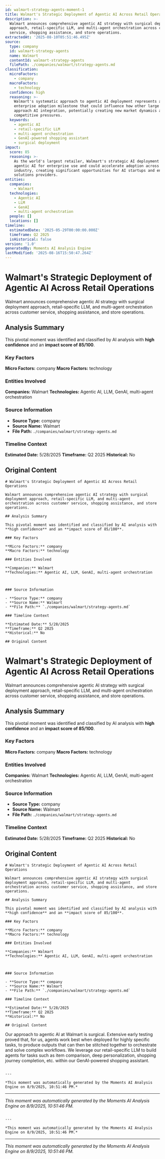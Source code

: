 ```yaml
---
id: walmart-strategy-agents-moment-1
title: Walmart's Strategic Deployment of Agentic AI Across Retail Operations
description: >-
  Walmart announces comprehensive agentic AI strategy with surgical deployment
  approach, retail-specific LLM, and multi-agent orchestration across customer
  service, shopping assistance, and store operations.
extractedAt: '2025-08-10T05:51:46.495Z'
source:
  type: company
  id: walmart-strategy-agents
  name: Walmart
  contentId: walmart-strategy-agents
  filePath: ./companies/walmart/strategy-agents.md
classification:
  microFactors:
    - company
  macroFactors:
    - technology
  confidence: high
  reasoning: >-
    Walmart's systematic approach to agentic AI deployment represents a major
    enterprise adoption milestone that could influence how other large retailers
    approach AI integration, potentially creating new market dynamics and
    competitive pressures.
  keywords:
    - agentic AI
    - retail-specific LLM
    - multi-agent orchestration
    - GenAI-powered shopping assistant
    - surgical deployment
impact:
  score: 85
  reasoning: >-
    As the world's largest retailer, Walmart's strategic AI deployment validates
    agentic AI for enterprise use and could accelerate adoption across retail
    industry, creating significant opportunities for AI startups and enterprise
    solutions providers.
entities:
  companies:
    - Walmart
  technologies:
    - Agentic AI
    - LLM
    - GenAI
    - multi-agent orchestration
  people: []
  locations: []
timeline:
  estimatedDate: '2025-05-29T00:00:00.000Z'
  timeframe: Q2 2025
  isHistorical: false
version: '1.0'
generatedBy: Moments AI Analysis Engine
lastModified: '2025-08-16T15:50:47.264Z'
---
```

# Walmart's Strategic Deployment of Agentic AI Across Retail Operations

Walmart announces comprehensive agentic AI strategy with surgical deployment approach, retail-specific LLM, and multi-agent orchestration across customer service, shopping assistance, and store operations.

## Analysis Summary

This pivotal moment was identified and classified by AI analysis with **high confidence** and an **impact score of 85/100**.

### Key Factors

**Micro Factors:** company
**Macro Factors:** technology

### Entities Involved

**Companies:** Walmart
**Technologies:** Agentic AI, LLM, GenAI, multi-agent orchestration



### Source Information

- **Source Type:** company
- **Source Name:** Walmart
- **File Path:** `./companies/walmart/strategy-agents.md`

### Timeline Context

**Estimated Date:** 5/28/2025
**Timeframe:** Q2 2025
**Historical:** No

## Original Content

```
# Walmart's Strategic Deployment of Agentic AI Across Retail Operations

Walmart announces comprehensive agentic AI strategy with surgical deployment approach, retail-specific LLM, and multi-agent orchestration across customer service, shopping assistance, and store operations.

## Analysis Summary

This pivotal moment was identified and classified by AI analysis with **high confidence** and an **impact score of 85/100**.

### Key Factors

**Micro Factors:** company
**Macro Factors:** technology

### Entities Involved

**Companies:** Walmart
**Technologies:** Agentic AI, LLM, GenAI, multi-agent orchestration



### Source Information

- **Source Type:** company
- **Source Name:** Walmart
- **File Path:** `./companies/walmart/strategy-agents.md`

### Timeline Context

**Estimated Date:** 5/28/2025
**Timeframe:** Q2 2025
**Historical:** No

## Original Content

```
# Walmart's Strategic Deployment of Agentic AI Across Retail Operations

Walmart announces comprehensive agentic AI strategy with surgical deployment approach, retail-specific LLM, and multi-agent orchestration across customer service, shopping assistance, and store operations.

## Analysis Summary

This pivotal moment was identified and classified by AI analysis with **high confidence** and an **impact score of 85/100**.

### Key Factors

**Micro Factors:** company
**Macro Factors:** technology

### Entities Involved

**Companies:** Walmart
**Technologies:** Agentic AI, LLM, GenAI, multi-agent orchestration



### Source Information

- **Source Type:** company
- **Source Name:** Walmart
- **File Path:** `./companies/walmart/strategy-agents.md`

### Timeline Context

**Estimated Date:** 5/28/2025
**Timeframe:** Q2 2025
**Historical:** No

## Original Content

```
# Walmart's Strategic Deployment of Agentic AI Across Retail Operations

Walmart announces comprehensive agentic AI strategy with surgical deployment approach, retail-specific LLM, and multi-agent orchestration across customer service, shopping assistance, and store operations.

## Analysis Summary

This pivotal moment was identified and classified by AI analysis with **high confidence** and an **impact score of 85/100**.

### Key Factors

**Micro Factors:** company
**Macro Factors:** technology

### Entities Involved

**Companies:** Walmart
**Technologies:** Agentic AI, LLM, GenAI, multi-agent orchestration



### Source Information

- **Source Type:** company
- **Source Name:** Walmart
- **File Path:** `./companies/walmart/strategy-agents.md`

### Timeline Context

**Estimated Date:** 5/28/2025
**Timeframe:** Q2 2025
**Historical:** No

## Original Content

```
Our approach to agentic AI at Walmart is surgical. Extensive early testing proved that, for us, agents work best when deployed for highly specific tasks, to produce outputs that can then be stitched together to orchestrate and solve complex workflows. We leverage our retail-specific LLM to build agents for tasks such as item comparison, deep personalization, shopping journey completion, etc. within our GenAI-powered shopping assistant.
```

---

*This moment was automatically generated by the Moments AI Analysis Engine on 8/9/2025, 10:51:46 PM.*

```

---

*This moment was automatically generated by the Moments AI Analysis Engine on 8/9/2025, 10:51:46 PM.*

```

---

*This moment was automatically generated by the Moments AI Analysis Engine on 8/9/2025, 10:51:46 PM.*

```

---

*This moment was automatically generated by the Moments AI Analysis Engine on 8/9/2025, 10:51:46 PM.*
